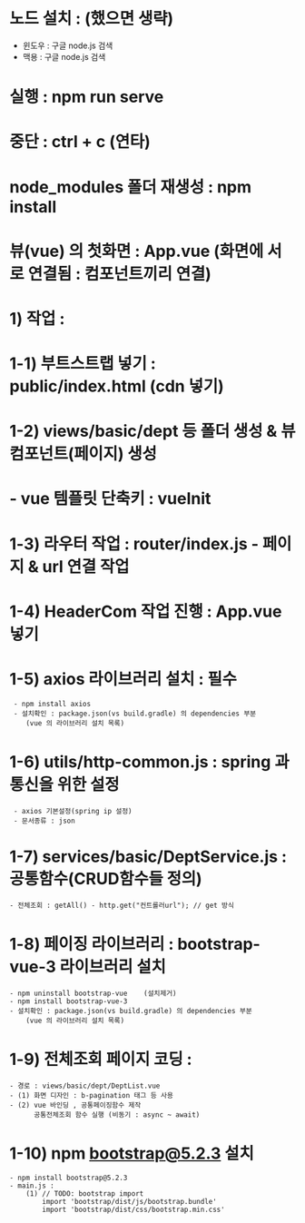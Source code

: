 # 노드 설치 : (했으면 생략)
  - 윈도우 : 구글 node.js 검색 
  - 맥용   : 구글 node.js 검색 
# 실행 : npm run serve
# 중단 : ctrl + c (연타)
# node_modules 폴더 재생성 : npm install
# 뷰(vue) 의 첫화면 : App.vue (화면에 서로 연결됨 : 컴포넌트끼리 연결)

# 1) 작업 :
#  1-1) 부트스트랩 넣기 : public/index.html (cdn 넣기)
#  1-2) views/basic/dept 등 폴더 생성 & 뷰 컴포넌트(페이지) 생성
#      - vue 템플릿 단축키 : vueInit
#  1-3) 라우터 작업 : router/index.js - 페이지 & url 연결 작업
#  1-4) HeaderCom 작업 진행 : App.vue 넣기
#  1-5) axios 라이브러리 설치 : 필수
     - npm install axios
     - 설치확인 : package.json(vs build.gradle) 의 dependencies 부분
        (vue 의 라이브러리 설치 목록)
#  1-6) utils/http-common.js : spring 과 통신을 위한 설정
     - axios 기본설정(spring ip 설정)
     - 문서종류 : json
#  1-7) services/basic/DeptService.js : 공통함수(CRUD함수들 정의)
    - 전체조회 : getAll() - http.get("컨트롤러url"); // get 방식
#  1-8) 페이징 라이브러리 : bootstrap-vue-3 라이브러리 설치
    - npm uninstall bootstrap-vue    (설치제거) 
    - npm install bootstrap-vue-3
    - 설치확인 : package.json(vs build.gradle) 의 dependencies 부분
        (vue 의 라이브러리 설치 목록)
#  1-9) 전체조회 페이지 코딩 : 
    - 경로 : views/basic/dept/DeptList.vue
    - (1) 화면 디자인 : b-pagination 태그 등 사용
    - (2) vue 바인딩 , 공통페이징함수 제작
          공통전체조회 함수 실행 (비동기 : async ~ await) 
#  1-10) npm bootstrap@5.2.3 설치 
    - npm install bootstrap@5.2.3
    - main.js : 
        (1) // TODO: bootstrap import
            import 'bootstrap/dist/js/bootstrap.bundle'
            import 'bootstrap/dist/css/bootstrap.min.css'